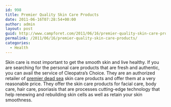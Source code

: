 ```yaml
---
id: 998
title: Premier Quality Skin Care Products
date: 2011-06-16T07:28:54+00:00
author: admin
layout: post
guid: http://www.campforet.com/2011/06/16/premier-quality-skin-care-products/
permalink: /2011/06/16/premier-quality-skin-care-products/
categories:
  - Health
---
```

Skin care is most important to get the smooth skin and live healthy. If you are searching for the personal care products that are fresh and authentic, you can avail the service of Cleopatra&#8217;s Choice. They are an authorized retailer of [premier dead sea](http://www.cleopatraschoice.com/premier.html) skin care products and offer them at a very reasonable price. They offer the skin care products for facial care, body care, hair care, psoriasis that are processes cutting-edge technology that help renewing and rebuilding skin cells as well as retain your skin smoothness.